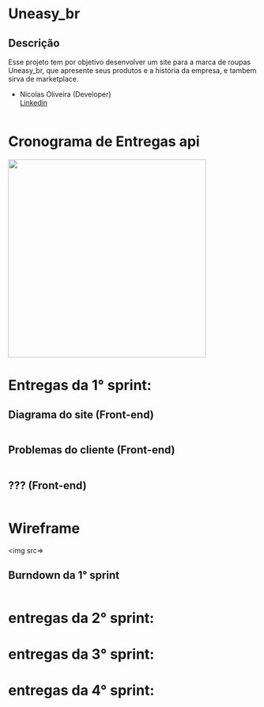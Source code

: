 <h1>Uneasy_br</h1>
<h2>Descrição</h2>
<p>Esse projeto tem por objetivo desenvolver um site para a marca de roupas Uneasy_br, que apresente seus produtos e a história da empresa, e tambem sirva de marketplace.</h2>

- Nicolas Oliveira (Developer)<br>
<a href = "https://www.linkedin.com/in/nicolas-oliveira-log//">Linkedin</a>
<!--
# Backlog do produto
<img src = "https://github.com/YuriNick-jpg/Uneasy_br/blob/main/Documenta%C3%A7%C3%A3o/Product%20Backlog.png?raw=true">

# Cronograma de Entregas de cada sprint<!--Pendente-->
<img src = "">

# Cronograma de Entregas api<!--Pendente-->
<img width="400" height="400" src="">

# Entregas da 1° sprint:<!--Pendente-->

<h2>Diagrama do site (Front-end)</h2>
<img src="">

<h2>Problemas do cliente (Front-end)</h2>
<img src="">

<h2>??? (Front-end)</h2>
<img src="">

# Wireframe <!--Pendente-->
<img src=>
 
<h2>Burndown da 1° sprint</h2> <!--Pendente-->
<img src=>
 
 # entregas da 2° sprint:  <!--Pendente-->
 
 
# entregas da 3° sprint:


# entregas da 4° sprint:

